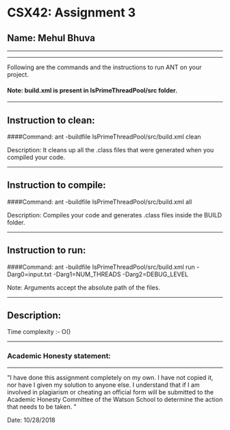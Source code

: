 # CSX42: Assignment 3
## Name: Mehul Bhuva

-----------------------------------------------------------------------
-----------------------------------------------------------------------


Following are the commands and the instructions to run ANT on your project.
#### Note: build.xml is present in IsPrimeThreadPool/src folder.

-----------------------------------------------------------------------
## Instruction to clean:

####Command: ant -buildfile IsPrimeThreadPool/src/build.xml clean

Description: It cleans up all the .class files that were generated when you
compiled your code.

-----------------------------------------------------------------------
## Instruction to compile:

####Command: ant -buildfile IsPrimeThreadPool/src/build.xml all

Description: Compiles your code and generates .class files inside the BUILD folder.

-----------------------------------------------------------------------
## Instruction to run:

####Command: ant -buildfile IsPrimeThreadPool/src/build.xml run -Darg0=input.txt -Darg1=NUM_THREADS -Darg2=DEBUG_LEVEL

Note: Arguments accept the absolute path of the files.


-----------------------------------------------------------------------
## Description:






Time complexity :- O() 

-----------------------------------------------------------------------
### Academic Honesty statement:
-----------------------------------------------------------------------

"I have done this assignment completely on my own. I have not copied
it, nor have I given my solution to anyone else. I understand that if
I am involved in plagiarism or cheating an official form will be
submitted to the Academic Honesty Committee of the Watson School to
determine the action that needs to be taken. "

Date: 10/28/2018



